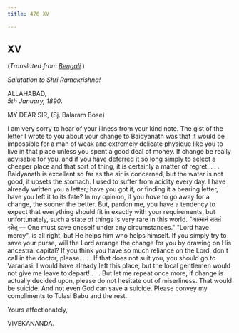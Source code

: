 ```yaml
---
title: 476 XV

---
```

  

  


## XV

(*Translated from [Bengali](b6021e6015.pdf)* )

*Salutation to Shri Ramakrishna!*

ALLAHABAD,  
*5th January, 1890*.

MY DEAR SIR, (Sj. Balaram Bose)

I am very sorry to hear of your illness from your kind note. The gist of
the letter I wrote to you about your change to Baidyanath was that it
would be impossible for a man of weak and extremely delicate physique
like you to live in that place unless you spent a good deal of money. If
change be really advisable for you, and if you have deferred it so long
simply to select a cheaper place and that sort of thing, it is certainly
a matter of regret. . . . Baidyanath is excellent so far as the air is
concerned, but the water is not good, it upsets the stomach. I used to
suffer from acidity every day. I have already written you a letter; have
you got it, or finding it a bearing letter, have you left it to its
fate? In my opinion, if you *have* to go away for a change, the sooner
the better. But, pardon me, you have a tendency to expect that
everything should fit in exactly with your requirements, but
unfortunately, such a state of things is very rare in this world.
"आत्मानं सततं रक्षेत् — One must save oneself under any circumstances."
"Lord have mercy", is all right, but He helps him who helps himself. If
you simply try to save your purse, will the Lord arrange the change for
you by drawing on His ancestral capital? If you think you have so much
reliance on the Lord, don't call in the doctor, please. . . . If that
does not suit you, you should go to Varanasi. I would have already left
this place, but the local gentlemen would not give me leave to depart! .
. . But let me repeat once more, if change is actually decided upon,
please do not hesitate out of miserliness. That would be suicide. And
not even God can save a suicide. Please convey my compliments to Tulasi
Babu and the rest.

Yours affectionately,

VIVEKANANDA.